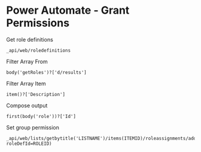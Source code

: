 # Power Automate - Grant Permissions
Get role definitions
```
_api/web/roledefinitions
```

Filter Array From
```
body('getRoles')?['d/results']
```

Filter Array Item
```
item()?['Description']
```

Compose output
```
first(body('role'))?['Id']
```

Set group permission
```
_api/web/lists/getbytitle('LISTNAME')/items(ITEMID)/roleassignments/addroleassignment(principalid='GROUPID', roleDefId=ROLEID)
```
